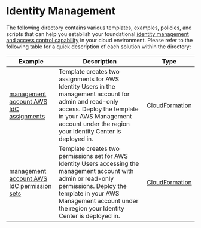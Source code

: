 # Identity Management

The following directory contains various templates, examples, policies, and scripts that can help you establish your foundational [identity management and access control capability](https://aws.amazon.com/solutions/guidance/identity-management-and-access-control-on-aws/) in your cloud environment. Please refer to the following table for a quick description of each solution within the directory:

| Example | Description | Type |
| --------------- | ----------- | ---- |
| [management account AWS IdC assignments](./management-account-aws-idc-assignments/) |  Template creates two assignments for AWS Identity Users in the management account for admin and read-only access. Deploy the template in your AWS Management account under the region your Identity Center is deployed in. | [CloudFormation](./management-account-aws-idc-assignments/cfn-management-account-aws-idc-assignments.yaml) |
| [management account AWS IdC permission sets](./management-account-aws-idc-permission-sets/) | Template creates two permissions set for AWS Identity Users accessing the management account with admin or read-only permissions. Deploy the template in your AWS Management account under the region your Identity Center is deployed in. | [CloudFormation](./management-account-aws-idc-permission-sets/cfn-ma-aws-idc-permission-sets.yaml) |
